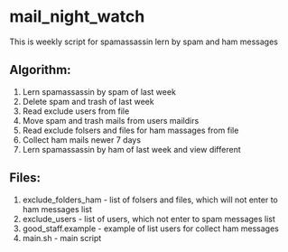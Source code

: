 # mail_night_watch
This is weekly script for spamassassin lern by spam and ham messages
## Algorithm:
1. Lern spamassassin by spam of last week
2. Delete spam and trash of last week
3. Read exclude users from file
4. Move spam and trash mails from users maildirs
5. Read exclude folsers and files for ham massages from file
6. Colleсt ham mails newer 7 days
7. Lern spamassassin by ham of last week and view different
## Files:
1. exclude_folders_ham - list of folsers and files, which will not enter to ham messages list  
2. exclude_users - list of users, which not enter to spam messages list  
3. good_staff.example - example of list users for collect ham messages  
4. main.sh - main script
